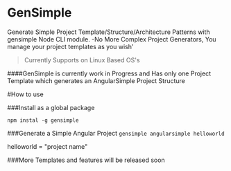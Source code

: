 # GenSimple


Generate Simple Project Template/Structure/Architecture Patterns with gensimple Node CLI module.
-No More Complex Project Generators, You manage your project templates as you wish'

>Currently Supports on Linux Based OS's

####GenSimple is currently work in Progress and Has only one Project Template which generates an AngularSimple Project Structure


#How to use

###Install as a global package

`npm instal -g gensimple`


###Generate a Simple Angular Project
`gensimple angularsimple helloworld`

helloworld = "project name"


###More Templates and features will be released soon
